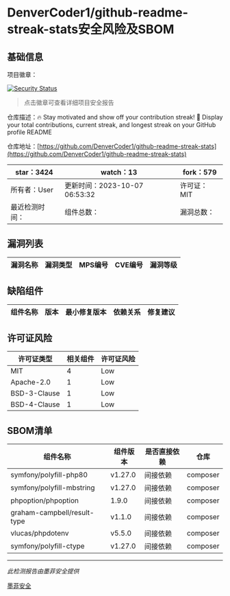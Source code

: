 # DenverCoder1/github-readme-streak-stats安全风险及SBOM

## 基础信息

项目徽章：

[![Security Status](https://www.murphysec.com/platform3/v31/badge/1713630120165294080.svg)](https://www.murphysec.com/console/report/1702025533281927168/1713630120165294080)

> 点击徽章可查看详细项目安全报告

仓库描述：🔥 Stay motivated and show off your contribution streak! 🌟 Display your total contributions, current streak, and longest streak on your GitHub profile README

仓库地址：[https://github.com/DenverCoder1/github-readme-streak-stats](https://github.com/DenverCoder1/github-readme-streak-stats)

| star：3424 | watch：13 | fork：579 |
| ----------- | -------------- | ------------ |
| 所有者：User | 更新时间：2023-10-07 06:53:32 | 许可证：MIT |
| 最近检测时间： | 组件总数： | 漏洞总数： |




## 漏洞列表

| 漏洞名称 | 漏洞类型 | MPS编号 | CVE编号 | 漏洞等级 |
| ------- | ------ | ------- | ------ | ----- |





## 缺陷组件

| 组件名称 | 版本 | 最小修复版本 | 依赖关系 | 修复建议 |
| -------- | ---- | ------------ | -------- | -------- |





## 许可证风险

| 许可证类型 | 相关组件 | 许可证风险 |
| ---------- | -------- | ---------- |
|MIT|4|Low|
|Apache-2.0|1|Low|
|BSD-3-Clause|1|Low|
|BSD-4-Clause|1|Low|




## SBOM清单

| 组件名称 | 组件版本 | 是否直接依赖 | 仓库 |
| -------- | -------- | ------------ | ---- |
|symfony/polyfill-php80|v1.27.0|间接依赖|composer|
|symfony/polyfill-mbstring|v1.27.0|间接依赖|composer|
|phpoption/phpoption|1.9.0|间接依赖|composer|
|graham-campbell/result-type|v1.1.0|间接依赖|composer|
|vlucas/phpdotenv|v5.5.0|间接依赖|composer|
|symfony/polyfill-ctype|v1.27.0|间接依赖|composer|


------

*此检测报告由墨菲安全提供*

[墨菲安全](www.murphysec.com)